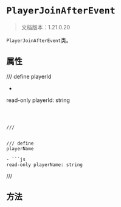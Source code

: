 # `PlayerJoinAfterEvent`

> 文档版本：1.21.0.20

`PlayerJoinAfterEvent`类。

## 属性

/// define
playerId

- ```js
read-only playerId: string
```



///


/// define
playerName

- ```js
read-only playerName: string
```



///


## 方法
